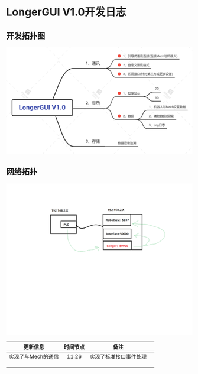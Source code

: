 # LongerGUI V1.0开发日志



## 开发拓扑图

![LongerGUI V1.0](.\resource\image\readme\LongerGUIV1.0.png)



## 网络拓扑

![NetworkTopology](.\resource\image\readme\NetworkTopology.png)

|      更新信息      | 时间节点 |          备注          |      |
| :----------------: | :------: | :--------------------: | ---- |
| 实现了与Mech的通信 |  11.26   | 实现了标准接口事件处理 |      |
|                    |          |                        |      |
|                    |          |                        |      |
|                    |          |                        |      |



## 



